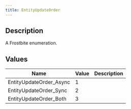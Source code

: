 ```yaml
---
title: EntityUpdateOrder
---
```

## Description

A Frostbite enumeration.

## Values

| Name                     | Value | Description |
| ------------------------ | ----- | ----------- |
| EntityUpdateOrder\_Async | 1     |             |
| EntityUpdateOrder\_Sync  | 2     |             |
| EntityUpdateOrder\_Both  | 3     |             |
